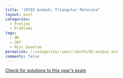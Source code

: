 ```yaml
---
title: "J07Q3 &ndash; Triangular Molecule"
layout: post
categories:
  - Prelims
  - Problems
tags:
  - QM
  - J07
  - Misc Quantum
permalink: /:categories/:year/:month/Q3:output_ext
comments: false
---
```

<object data="2007J3Q.pdf" type="application/pdf" width="100%" height="500"></object>
<div class="message"><a href='https://princetonprelim.com/prelim/18/'>Check for solutions to this year's exam</a></div>